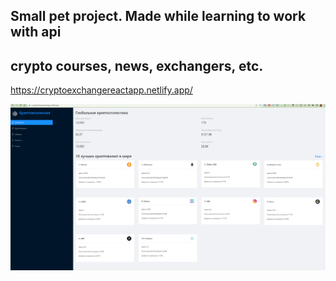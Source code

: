 ## Small pet project. Made while learning to work with api
## crypto courses, news, exchangers, etc.

https://cryptoexchangereactapp.netlify.app/


![alt text](https://github.com/alex1c/cryptoapp_react/blob/master/crypto_screen.png?raw=true)
